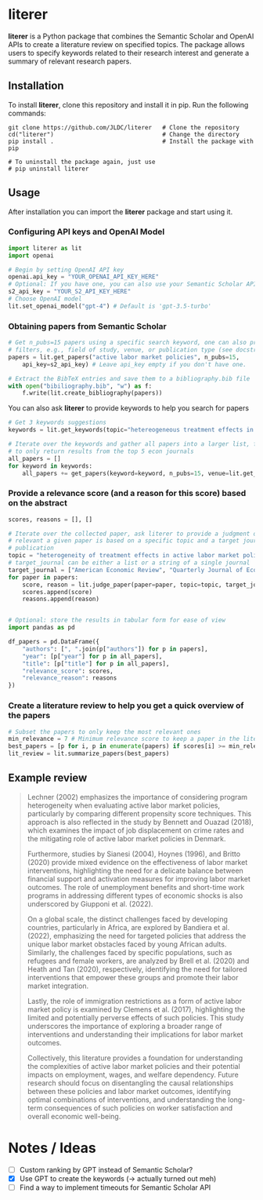 # literer
**literer** is a Python package that combines the Semantic Scholar and OpenAI APIs to create a literature review on specified topics. The package allows users to specify keywords related to their research interest and generate a summary of relevant research papers.

## Installation
To install **literer**, clone this repository and install it in pip. Run the following commands:

```
git clone https://github.com/JLDC/literer   # Clone the repository
cd("literer")                               # Change the directory
pip install .                               # Install the package with pip

# To uninstall the package again, just use
# pip uninstall literer
```

## Usage
After installation you can import the **literer** package and start using it.

### Configuring API keys and OpenAI Model
```python
import literer as lit
import openai

# Begin by setting OpenAI API key
openai.api_key = "YOUR_OPENAI_API_KEY_HERE"
# Optional: If you have one, you can also use your Semantic Scholar API key
s2_api_key = "YOUR_S2_API_KEY_HERE"
# Choose OpenAI model
lit.set_openai_model("gpt-4") # Default is 'gpt-3.5-turbo'
``` 

### Obtaining papers from Semantic Scholar

```python
# Get n_pubs=15 papers using a specific search keyword, one can also provide further
# filters, e.g., field of study, venue, or publication type (see docstring)
papers = lit.get_papers("active labor market policies", n_pubs=15,
    api_key=s2_api_key) # Leave api_key empty if you don't have one.

# Extract the BibTeX entries and save them to a bibliography.bib file
with open("bibiliography.bib", "w") as f:
    f.write(lit.create_bibliography(papers))
```

You can also ask **literer** to provide keywords to help you search for papers
```python
# Get 3 keywords suggestions
keywords = lit.get_keywords(topic="hetereogeneous treatment effects in active labor market policies", n_keywords=3)

# Iterate over the keywords and gather all papers into a larger list, filter
# to only return results from the top 5 econ journals
all_papers = []
for keyword in keywords:
    all_papers += get_papers(keyword=keyword, n_pubs=15, venue=lit.get_top_journals("Economics"))
```

### Provide a relevance score (and a reason for this score) based on the abstract
```python
scores, reasons = [], [] 

# Iterate over the collected paper, ask literer to provide a judgment of how
# relevant a given paper is based on a specific topic and a target journal for
# publication
topic = "heterogeneity of treatment effects in active labor market policies"
# target_journal can be either a list or a string of a single journal
target_journal = ["American Economic Review", "Quarterly Journal of Economics"]
for paper in papers:
    score, reason = lit.judge_paper(paper=paper, topic=topic, target_journal=target_journal)
    scores.append(score)
    reasons.append(reason)


# Optional: store the results in tabular form for ease of view
import pandas as pd

df_papers = pd.DataFrame({
    "authors": [", ".join(p["authors"]) for p in papers],
    "year": [p["year"] for p in all_papers],
    "title": [p["title"] for p in all_papers],
    "relevance_score": scores,
    "relevance_reason": reasons 
})
```

### Create a literature review to help you get a quick overview of the papers
```python
# Subset the papers to only keep the most relevant ones
min_relevance = 7 # Minimum relevance score to keep a paper in the literature review
best_papers = [p for i, p in enumerate(papers) if scores[i] >= min_relevance]
lit_review = lit.summarize_papers(best_papers)
```


## Example review

> Lechner (2002) emphasizes the importance of considering program heterogeneity when evaluating active labor market policies, particularly by comparing different propensity score techniques. This approach is also reflected in the study by Bennett and Ouazad (2018), which examines the impact of job displacement on crime rates and the mitigating role of active labor market policies in Denmark.
>
> Furthermore, studies by Sianesi (2004), Hoynes (1996), and Britto (2020) provide mixed evidence on the effectiveness of labor market interventions, highlighting the need for a delicate balance between financial support and activation measures for improving labor market outcomes. The role of unemployment benefits and short-time work programs in addressing different types of economic shocks is also underscored by Giupponi et al. (2022).
>
> On a global scale, the distinct challenges faced by developing countries, particularly in Africa, are explored by Bandiera et al. (2022), emphasizing the need for targeted policies that address the unique labor market obstacles faced by young African adults. Similarly, the challenges faced by specific populations, such as refugees and female workers, are analyzed by Brell et al. (2020) and Heath and Tan (2020), respectively, identifying the need for tailored interventions that empower these groups and promote their labor market integration.
>
> Lastly, the role of immigration restrictions as a form of active labor market policy is examined by Clemens et al. (2017), highlighting the limited and potentially perverse effects of such policies. This study underscores the importance of exploring a broader range of interventions and understanding their implications for labor market outcomes.
>
> Collectively, this literature provides a foundation for understanding the complexities of active labor market policies and their potential impacts on employment, wages, and welfare dependency. Future research should focus on disentangling the causal relationships between these policies and labor market outcomes, identifying optimal combinations of interventions, and understanding the long-term consequences of such policies on worker satisfaction and overall economic well-being.



# Notes / Ideas
+ [ ] Custom ranking by GPT instead of Semantic Scholar?
+ [x] Use GPT to create the keywords (-> actually turned out meh)
+ [ ] Find a way to implement timeouts for Semantic Scholar API
